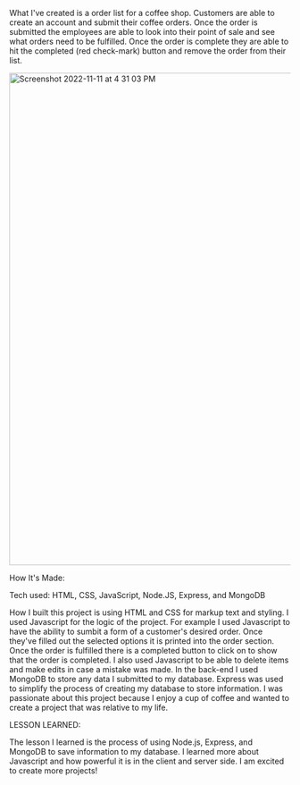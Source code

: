 What I've created is a order list for a coffee shop. Customers are able to create an account and submit their coffee orders. Once the order is submitted the employees are able to look into their point of sale and see what orders need to be fulfilled. Once the order is complete they are able to hit the completed (red check-mark) button and remove the order from their list. 


<img width="881" alt="Screenshot 2022-11-11 at 4 31 03 PM" src="https://user-images.githubusercontent.com/107250690/201433884-78dd62d5-7045-4787-8260-f009742978fe.png">


How It's Made:

Tech used: HTML, CSS, JavaScript, Node.JS, Express, and MongoDB

How I built this project is using HTML and CSS for markup text and styling. I used Javascript for the logic of the project. For example I used Javascript to have the ability to sumbit a form of a customer's desired order. Once they've filled out the selected options it is printed into the order section. Once the order is fulfilled there is a completed button to click on to show that the order is completed. I also used Javascript to be able to delete items and make edits in case a mistake was made. In the back-end I used MongoDB to store any data I submitted to my database. Express was used to simplify the process of creating my database to store information. I was passionate about this project because I enjoy a cup of coffee and wanted to create a project that was relative to my life. 

LESSON LEARNED:

The lesson I learned is the process of using Node.js, Express, and MongoDB to save information to my database. I learned more about Javascript and how powerful it is in the client and server side. I am excited to create more projects!

